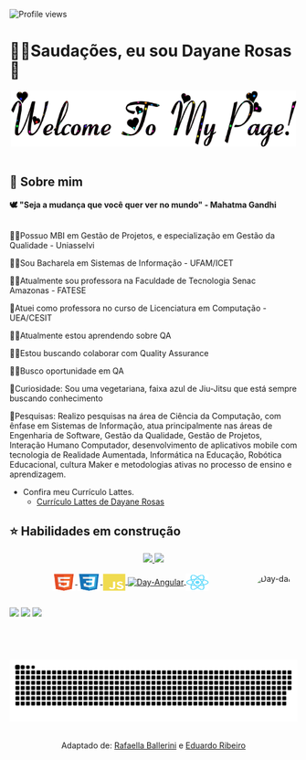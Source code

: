 ![Profile views](https://gpvc.arturio.dev/dayane-rosas)
<div>
  <h1 align="left">
  👋🏼Saudações, eu sou Dayane Rosas🥰
  </h1>
<div align="center">
  <a href="https://github.com/dayane-rosas">
    <img src="welcome.gif" width="500">
  </a>
</div>
<br>
</div>

## 🍃 Sobre mim
<div align='left'>
  <b> 🕊 "Seja a mudança que você quer ver no mundo" - Mahatma Gandhi</b>
</div><br>

  <p align="left">
👩‍🎓Possuo MBI em Gestão de Projetos, e especialização em Gestão da Qualidade - Uniasselvi
<p align="left">
  <p align="left">
👩‍🎓Sou Bacharela em Sistemas de Informação - UFAM/ICET
<p align="left">
<p align="left">
👩‍🏫Atualmente sou professora na Faculdade de Tecnologia Senac Amazonas - FATESE
<p align="left">
  <p align="left">
👩‍Atuei como professora no curso de Licenciatura em Computação - UEA/CESIT
  <p align="left">
👩‍💻Atualmente estou aprendendo sobre QA
  <p align="left">
🙅‍♀️Estou buscando colaborar com Quality Assurance
  <p align="left">
💁‍♀️Busco oportunidade em QA
  <p align="left">
🌱Curiosidade: Sou uma vegetariana, faixa azul de Jiu-Jitsu que está sempre buscando conhecimento</p>
</p>
<p align="left">
🧠Pesquisas: Realizo pesquisas na área de Ciência da Computação, com ênfase em Sistemas de Informação, atua principalmente nas áreas de Engenharia de Software, Gestão da Qualidade, Gestão de Projetos, Interação Humano Computador, desenvolvimento de aplicativos mobile com tecnologia de Realidade Aumentada, Informática na Educação, Robótica Educacional, cultura Maker e metodologias ativas no processo de ensino e aprendizagem.</p>

- Confira meu Currículo Lattes. 
  - <a href='https://lattes.cnpq.br/1373785563610025'>Currículo Lattes de Dayane Rosas</a>

</div>

 ## ⭐️ Habilidades em construção
<div align="center">

<div> 
  </div>

<div align="center">
  <a href="https://github.com/dayane-rosas">
  <img reght="180em" src="https://github-readme-stats.vercel.app/api?username=dayane-rosas&show_icons=true&theme=radical&include_all_commits=true&count_private=true"/>
  <img reght="180em" src="https://github-readme-stats.vercel.app/api/top-langs/?username=dayane-rosas&layout=compact&langs_count=7&theme=radical"/>
</div>
  
<div style="display: inline_block"><br>
  <img align="center" alt="Day-HTML" height="30" width="40" src="https://raw.githubusercontent.com/devicons/devicon/master/icons/html5/html5-original.svg">
  <img align="center" alt="Day-CSS" height="30" width="40" src="https://raw.githubusercontent.com/devicons/devicon/master/icons/css3/css3-original.svg">
  <img align="center" alt="Day-Js" height="30" width="40" src="https://raw.githubusercontent.com/devicons/devicon/master/icons/javascript/javascript-plain.svg">
  <img align="center" alt="Day-Angular" height="30" width="40" src="https://cdn.jsdelivr.net/gh/devicons/devicon/icons/angularjs/angularjs-original.svg">
  <img align="center" alt="Day-React" height="30" width="40" src="https://raw.githubusercontent.com/devicons/devicon/master/icons/react/react-original.svg">
  <img align="right" alt="Day-dany" height="150" style="border-radius:50px;" src="https://github.com/dayane-rosas/dayanerosas/blob/main/dany.mp4">
</div>

  
</div>

 ##

<div> 

 <a href="https://discord.com/channels/@me" target="_blank"><img src="https://img.shields.io/badge/Discord-7289DA?style=for-the-badge&logo=discord&logoColor=white" target="_blank"></a>
<a href = "mailto:dayanerosas@gmail.com"><img src="https://img.shields.io/badge/Gmail-D14836?style=for-the-badge&logo=gmail&logoColor=white" target="_blank"></a>
<a href="https://www.linkedin.com/in/dayane-rosas-de-souza-22b9b2104/" target="_blank"><img src="https://img.shields.io/badge/-LinkedIn-%230077B5?style=for-the-badge&logo=linkedin&logoColor=white" target="_blank"></a> 

</div>

<div align="center">

  ![Snake animation](https://github.com/dayane-rosas/dayanerosas/blob/output/github-contribution-grid-snake.svg)
  
  </div>

 ##

<div> 
</div>
<div align="center">
  <p>Adaptado de: <a href="https://github.com/rafaballerini">Rafaella Ballerini</a> e <a href="https://github.com/duribeiro/duribeiro">Eduardo Ribeiro</a> </p> 
</div>

